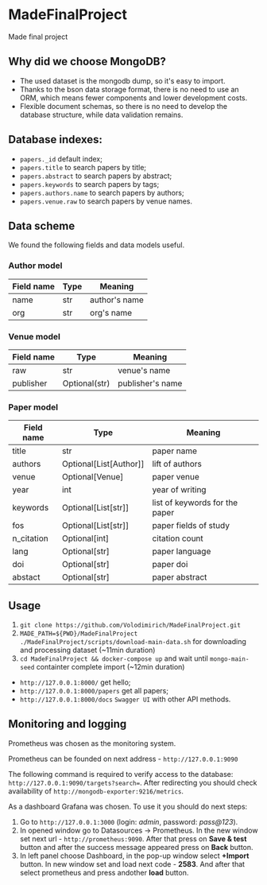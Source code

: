 # MadeFinalProject
Made final project

## Why did we choose MongoDB?

- The used dataset is the mongodb dump, so it's easy to import.
- Thanks to the bson data storage format, there is no need to use an ORM, which means fewer components and lower development costs.
- Flexible document schemas, so there is no need to develop the database structure, while data validation remains.

## Database indexes:

- `papers._id` default index;
- `papers.title` to search papers by title;
- `papers.abstract` to search papers by abstract;
- `papers.keywords` to search papers by tags;
- `papers.authors.name` to search papers by authors;
- `papers.venue.raw` to search papers by venue names.

## Data scheme

We found the following fields and data models useful.

### Author model

| Field name | Type | Meaning |
|---|---|---|
| name | str | author's name |
| org | str | org's name |

### Venue model

| Field name | Type | Meaning |
|---|---|---|
| raw | str | venue's name |
| publisher | Optional(str) | publisher's name |

### Paper model

| Field name | Type | Meaning |
|---|---|---|
| title | str | paper name |
| authors | Optional[List[Author]] | lift of authors |
| venue | Optional[Venue] | paper venue |
| year | int | year of writing |
| keywords | Optional[List[str]] | list of keywords for the paper |
| fos | Optional[List[str]] | paper fields of study |
| n_citation | Optional[int] | citation count |
| lang | Optional[str] | paper language |
| doi | Optional[str] | paper doi |
| abstact | Optional[str] | paper abstract |

## Usage

1. `git clone https://github.com/Volodimirich/MadeFinalProject.git`
2. `MADE_PATH=${PWD}/MadeFinalProject ./MadeFinalProject/scripts/download-main-data.sh` for downloading and processing dataset (~11min duration)
3. `cd MadeFinalProject && docker-compose up` and wait until `mongo-main-seed` containter complete import (~12min duration)

- `http://127.0.0.1:8000/` get hello;
- `http://127.0.0.1:8000/papers` get all papers;
- `http://127.0.0.1:8000/docs` `Swagger UI` with other API methods.

## Monitoring and logging
Prometheus was chosen as the monitoring system.

Prometheus can be founded on next address - `http://127.0.0.1:9090`

The following command is required to verify access to the database:
`http://127.0.0.1:9090/targets?search=`. After redirecting you should
 check availability of `http://mongodb-exporter:9216/metrics`.

As a dashboard Grafana was chosen. To use it you should do next steps:
1. Go to `http://127.0.0.1:3000` (login: _admin_, password: _pass@123_).
2. In opened window go to Datasources -> Prometheus. In the new window set next url - `http://prometheus:9090`. After
that press on **Save & test** button and after the success message appeared press on **Back** button.
3. In left panel choose Dashboard, in the pop-up window select **+Import** button. In new window set and load
next code - **2583**. And after that select prometheus and press andother **load** button.
